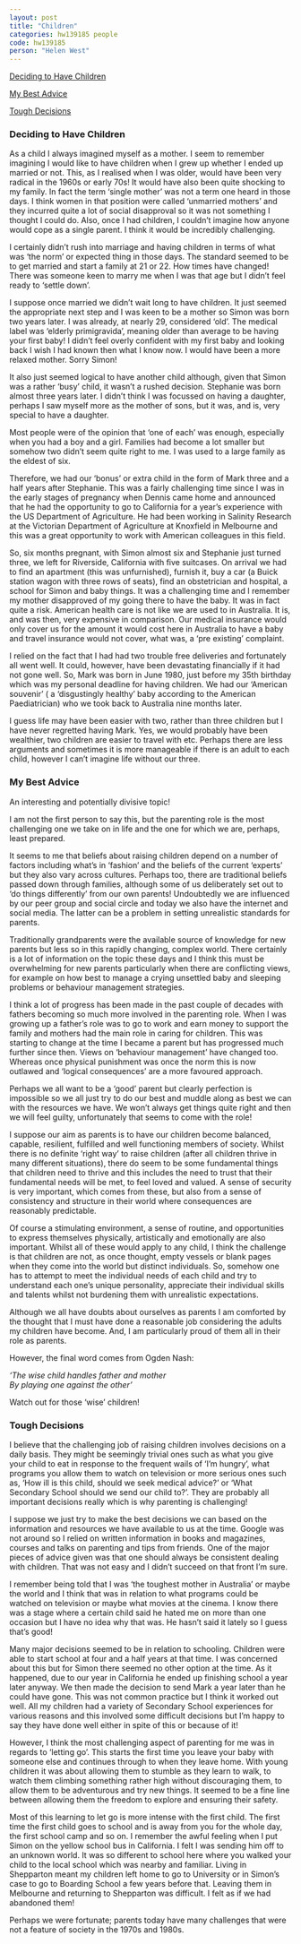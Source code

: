 ```yaml
---
layout: post
title: "Children"
categories: hw139185 people
code: hw139185
person: "Helen West"
---
```


[Deciding to Have Children](#deciding-to-have-children)

[My Best Advice](#my-best-advice)

[Tough Decisions](#tough-decisions)

### Deciding to Have Children

As a child I always imagined myself as a mother. I seem to remember imagining I would like to have children when I grew up whether I ended up married or not. This, as I realised when I was older, would have been very radical in the 1960s or early 70s! It would have also been quite shocking to my family. In fact the term ‘single mother’ was not a term one heard in those days. I think women in that position were called ‘unmarried mothers’ and they incurred quite a lot of social disapproval so it was not something I thought I could do. Also, once I had children, I couldn’t imagine how anyone would cope as a single parent. I think it would be incredibly challenging.
 
I certainly didn’t rush into marriage and having children in terms of what was ‘the norm’ or expected thing in those days. The standard seemed to be to get married and start a family at 21 or 22. How times have changed! There was someone keen to marry me when I was that age but I didn’t feel ready to ‘settle down’. 
 
I suppose once married we didn’t wait long to have children. It just seemed the appropriate next step and I was keen to be a mother so Simon was born two years later. I was already, at nearly 29, considered ‘old’. The medical label was ‘elderly primigravida’, meaning older than average to be having your first baby! I didn’t feel overly confident with my first baby and looking back I wish I had known then what I know now. I would have been a more relaxed mother. Sorry Simon!
 
It also just seemed logical to have another child although, given that Simon was a rather ‘busy’ child, it wasn’t a rushed decision. Stephanie was born almost three years later. I didn’t think I was focussed on having a daughter, perhaps I saw myself more as the mother of sons, but it was, and is, very special to have a daughter. 
 
Most people were of the opinion that ‘one of each’ was enough, especially when you had a boy and a girl. Families had become a lot smaller but somehow two didn’t seem quite right to me. I was used to a large family as the eldest of six.
 
Therefore, we had our ‘bonus’ or extra child in the form of Mark three and a half years after Stephanie. This was a fairly challenging time since I was in the early stages of pregnancy when Dennis came home and announced that he had the opportunity to go to California for a year’s experience with the US Department of Agriculture. He had been working in Salinity Research at the Victorian Department of Agriculture at Knoxfield in Melbourne and this was a great opportunity to work with American colleagues in this field.
 
So, six months pregnant, with Simon almost six and Stephanie just turned three, we left for Riverside, California with five suitcases. On arrival we had to find an apartment (this was unfurnished), furnish it, buy a car (a Buick station wagon with three rows of seats), find an obstetrician and hospital, a school for Simon and baby things. It was a challenging time and I remember my mother disapproved of my going there to have the baby. It was in fact quite a risk. American health care is not like we are used to in Australia. It is, and was then, very expensive in comparison. Our medical insurance would only cover us for the amount it would cost here in Australia to have a baby and travel insurance would not cover, what was, a ‘pre existing’ complaint.
 
I relied on the fact that I had had two trouble free deliveries and fortunately all went well. It could, however, have been devastating financially if it had not gone well. So, Mark was born in June 1980, just before my 35th birthday which was my personal deadline for having children. We had our ‘American souvenir’ ( a ‘disgustingly healthy’ baby according to the American Paediatrician) who we took back to Australia nine months later.
 
I guess life may have been easier with two, rather than three children but I have never regretted having Mark. Yes, we would probably have been wealthier, two children are easier to travel with etc. Perhaps there are less arguments and sometimes it is more manageable if there is an adult to each child, however I can’t imagine life without our three.

### My Best Advice

An interesting and potentially divisive topic! 
 
I am not the first person to say this, but the parenting role is the most challenging one we take on in life and the one for which we are, perhaps, least prepared. 
 
It seems to me that beliefs about raising children depend on a number of factors including what’s in ‘fashion’ and the beliefs of the current ‘experts’ but they also vary across cultures. Perhaps too, there are traditional beliefs passed down through families, although some of us deliberately set out to ‘do things differently’ from our own parents! Undoubtedly we are influenced by our peer group and social circle and today we also have the internet and social media. The latter can be a problem in setting unrealistic standards for parents.
 
Traditionally grandparents were the available source of knowledge for new parents but less so in this rapidly changing, complex world. There certainly is a lot of information on the topic these days and I think this must be overwhelming for new parents particularly when there are conflicting views, for example on how best to manage a crying unsettled baby and sleeping problems or behaviour management strategies. 
 
I think a lot of progress has been made in the past couple of decades with fathers becoming so much more involved in the parenting role. When I was growing up a father’s role was to go to work and earn money to support the family and mothers had the main role in caring for children. This was starting to change at the time I became a parent but has progressed much further since then. Views on ‘behaviour management’ have changed too.  Whereas once physical punishment was once the norm this is now outlawed and ‘logical consequences’ are a more favoured approach.
 
Perhaps we all want to be a ‘good’ parent but clearly perfection is impossible so we all just try to do our best and muddle along as best we can with the resources we have. We won’t always get things quite right and then we will feel guilty, unfortunately that seems to come with the role! 
 
I suppose our aim as parents is to have our children become balanced, capable, resilient, fulfilled and well functioning members of society. Whilst there is no definite ‘right way’ to raise children (after all children thrive in many different situations), there do seem to be some fundamental things that children need to thrive and this includes the need to trust that their fundamental needs will be met, to feel loved and valued. A sense of security is very important, which comes from these, but also from a sense of consistency and structure in their world where consequences are reasonably predictable.
 
Of course a stimulating environment, a sense of routine, and opportunities to express themselves physically, artistically and emotionally are also important. Whilst all of these would apply to any child, I think the challenge is that children are not, as once thought, empty vessels or blank pages when they come into the world but distinct individuals. So, somehow one has to attempt to meet the individual needs of each child and try to understand each one’s unique personality, appreciate their individual skills and talents whilst not burdening them with unrealistic expectations.
 
Although we all have doubts about ourselves as parents I am comforted by the thought that I must have done a reasonable job considering the adults my children have become. And, I am particularly proud of them all in their role as parents.
 
However, the final word comes from Ogden Nash:
 
 <em>‘The wise child handles father and mother<br>
 By playing one against the other’</em>
 
Watch out for those ‘wise’ children!

### Tough Decisions

I believe that the challenging job of raising children involves decisions on a daily basis. They might be seemingly trivial ones such as what you give your child to eat in response to the frequent wails of ‘I’m hungry’, what programs you allow them to watch on television or more serious ones such as, ‘How ill is this child, should we seek medical advice?’ or ‘What Secondary School should we send our child to?’. They are probably all important decisions really which is why parenting is challenging!

I suppose we just try to make the best decisions we can based on the information and resources we have available to us at the time. Google was not around so I relied on written information in books and magazines, courses and talks on parenting and tips from friends. One of the major pieces of advice given was that one should always be consistent dealing with children. That was not easy and I didn’t succeed on that front I’m sure.

I remember being told that I was ‘the toughest mother in Australia’ or maybe the world and I think that was in relation to what programs could be watched on television or maybe what movies at the cinema. I know there was a stage where a certain child said he hated me on more than one occasion but I have no idea why that was. He hasn’t said it lately so I guess that’s good!

Many major decisions seemed to be in relation to schooling. Children were able to start school at four and a half years at that time. I was concerned about this but for Simon there seemed no other option at the time. As it happened, due to our year in California he ended up finishing school a year later anyway. We then made the decision to send Mark a year later than he could have gone. This was not common practice but I think it worked out well. All my children had a variety of Secondary School experiences for various reasons and this involved some difficult decisions but I’m happy to say they have done well either in spite of this or because of it!

However, I think the most challenging aspect of parenting for me was in regards to ‘letting go’. This starts the first time you leave your baby with someone else and continues through to when they leave home. With young children it was about allowing them to stumble as they learn to walk, to watch them climbing something rather high without discouraging them, to allow them to be adventurous and try new things. It seemed to be a fine line between allowing them the freedom to explore and ensuring their safety.

Most of this learning to let go is more intense with the first child. The first time the first child goes to school and is away from you for the whole day, the first school camp and so on. I remember the awful feeling when I put Simon on the yellow school bus in California. I felt I was sending him off to an unknown world. It was so different to school here where you walked your child to the local school which was nearby and familiar. Living in Shepparton meant my children left home to go to University or in Simon’s case to go to Boarding School a few years before that. Leaving them in Melbourne and returning to Shepparton was difficult. I felt as if we had abandoned them!

Perhaps we were fortunate; parents today have many challenges that were not a feature of society in the 1970s and 1980s.
